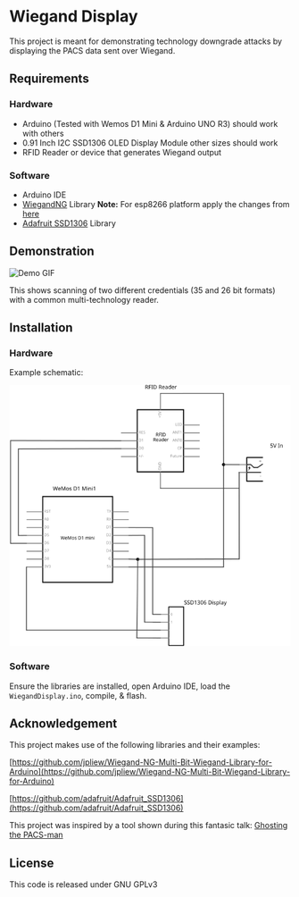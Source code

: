 # Wiegand Display

This project is meant for demonstrating technology downgrade attacks by displaying the PACS data sent over Wiegand.  

## Requirements

### Hardware
- Arduino (Tested with Wemos D1 Mini & Arduino UNO R3) should work with others
- 0.91 Inch I2C SSD1306 OLED Display Module other sizes should work
- RFID Reader or device that generates Wiegand output

### Software
- Arduino IDE
- [WiegandNG](https://github.com/jpliew/Wiegand-NG-Multi-Bit-Wiegand-Library-for-Arduino) Library **Note:** For esp8266 platform apply the changes from [here](https://github.com/jpliew/Wiegand-NG-Multi-Bit-Wiegand-Library-for-Arduino/pull/6)
- [Adafruit SSD1306](https://github.com/adafruit/Adafruit_SSD1306) Library



## Demonstration

![Demo GIF](resources/demo.gif)

This shows scanning of two different credentials (35 and 26 bit formats) with a common multi-technology reader.

## Installation

### Hardware

Example schematic:

![schematic](resources/schematic.svg)

### Software

Ensure the libraries are installed, open Arduino IDE, load the `WiegandDisplay.ino`, compile, & flash.

## Acknowledgement

This project makes use of the following libraries and their examples:

[https://github.com/jpliew/Wiegand-NG-Multi-Bit-Wiegand-Library-for-Arduino](https://github.com/jpliew/Wiegand-NG-Multi-Bit-Wiegand-Library-for-Arduino)

[https://github.com/adafruit/Adafruit_SSD1306](https://github.com/adafruit/Adafruit_SSD1306)

This project was inspired by a tool shown during this fantasic talk: [Ghosting the PACS-man](https://www.youtube.com/watch?v=ghiHXK4GEzE) 


## License

This code is released under GNU GPLv3